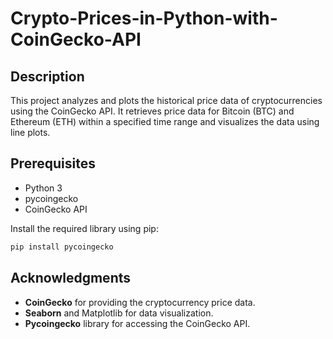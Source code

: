 ﻿# **Crypto-Prices-in-Python-with-CoinGecko-API**



## Description
This project analyzes and plots the historical price data of cryptocurrencies using the CoinGecko API. It retrieves price data for Bitcoin (BTC) and Ethereum (ETH) within a specified time range and visualizes the data using line plots.

## Prerequisites
+ Python 3
+ pycoingecko
+ CoinGecko API


Install the required library using pip:

```python
pip install pycoingecko
```
## Acknowledgments
+ **CoinGecko** for providing the cryptocurrency price data.
+ **Seaborn** and Matplotlib for data visualization.
+ **Pycoingecko** library for accessing the CoinGecko API.
